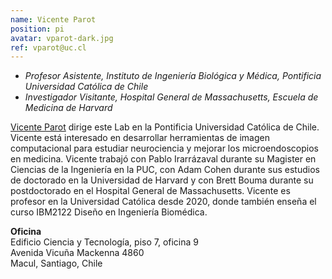 ```yaml
---
name: Vicente Parot
position: pi
avatar: vparot-dark.jpg
ref: vparot@uc.cl
---
```


- _Profesor Asistente, Instituto de Ingeniería Biológica y Médica, Pontificia Universidad Católica de Chile_<br>
- _Investigador Visitante, Hospital General de Massachusetts, Escuela de Medicina de Harvard_<br>

[Vicente Parot](http://www.mit.edu/~vparot/) dirige este Lab en la Pontificia Universidad Católica de Chile.
Vicente está interesado en desarrollar herramientas de imagen computacional para estudiar neurociencia y mejorar los microendoscopios en medicina. Vicente trabajó con Pablo Irarrázaval durante su Magister en Ciencias de la Ingeniería en la PUC, con Adam Cohen durante sus estudios de doctorado en la Universidad de Harvard y con Brett Bouma durante su postdoctorado en el Hospital General de Massachusetts. Vicente es profesor en la Universidad Católica desde 2020, donde también enseña el curso IBM2122 Diseño en Ingeniería Biomédica. 

**Oficina**<br>
Edificio Ciencia y Tecnología, piso 7, oficina 9 <br>
Avenida Vicuña Mackenna 4860 <br>
Macul, Santiago, Chile

